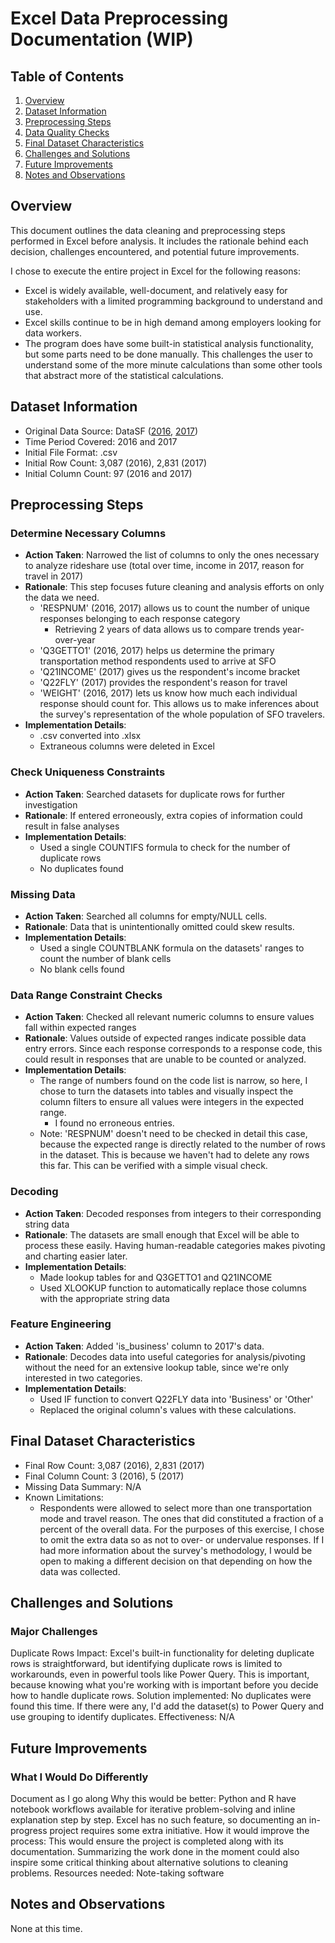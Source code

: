 # Excel Data Preprocessing Documentation (WIP)

## Table of Contents
1. [Overview](#overview)
2. [Dataset Information](#dataset-information)
3. [Preprocessing Steps](#preprocessing-steps)
4. [Data Quality Checks](#data-quality-checks)
5. [Final Dataset Characteristics](#final-dataset-characteristics)
6. [Challenges and Solutions](#challenges-and-solutions)
7. [Future Improvements](#future-improvements)
8. [Notes and Observations](#notes-and-observations)

## Overview

This document outlines the data cleaning and preprocessing steps performed in Excel before analysis. It includes the rationale behind each decision, challenges encountered, and potential future improvements.

I chose to execute the entire project in Excel for the following reasons:
- Excel is widely available, well-document, and relatively easy for stakeholders with a limited programming background to understand and use.
- Excel skills continue to be in high demand among employers looking for data workers.
- The program does have some built-in statistical analysis functionality, but some parts need to be done manually. This challenges the user to understand some of the more minute calculations than some other tools that abstract more of the statistical calculations.

## Dataset Information

- Original Data Source: DataSF ([2016](https://data.sfgov.org/Transportation/2016-SFO-Customer-Survey/t3vr-buhp/about_data), [2017](https://data.sfgov.org/Transportation/2017-SFO-Customer-Survey/nnh5-5rwz/about_data))  
- Time Period Covered: 2016 and 2017  
- Initial File Format: .csv  
- Initial Row Count: 3,087 (2016), 2,831 (2017)  
- Initial Column Count: 97 (2016 and 2017)  

## Preprocessing Steps

### Determine Necessary Columns
- **Action Taken**: Narrowed the list of columns to only the ones necessary to analyze rideshare use (total over time, income in 2017, reason for travel in 2017)
- **Rationale**: This step focuses future cleaning and analysis efforts on only the data we need.
    - 'RESPNUM' (2016, 2017) allows us to count the number of unique responses belonging to each response category
        - Retrieving 2 years of data allows us to compare trends year-over-year
    - 'Q3GETTO1' (2016, 2017) helps us determine the primary transportation method respondents used to arrive at SFO
    - 'Q21INCOME' (2017) gives us the respondent's income bracket
    - 'Q22FLY' (2017) provides the respondent's reason for travel
    - 'WEIGHT' (2016, 2017) lets us know how much each individual response should count for. This allows us to make inferences about the survey's representation of the whole population of SFO travelers.
- **Implementation Details**:
    - .csv converted into .xlsx
    - Extraneous columns were deleted in Excel

### Check Uniqueness Constraints
- **Action Taken**: Searched datasets for duplicate rows for further investigation
- **Rationale**: If entered erroneously, extra copies of information could result in false analyses
- **Implementation Details**:
    - Used a single COUNTIFS formula to check for the number of duplicate rows
    - No duplicates found

### Missing Data
- **Action Taken**: Searched all columns for empty/NULL cells.
- **Rationale**: Data that is unintentionally omitted could skew results.
- **Implementation Details**:
    - Used a single COUNTBLANK formula on the datasets' ranges to count the number of blank cells
    - No blank cells found

### Data Range Constraint Checks
- **Action Taken**: Checked all relevant numeric columns to ensure values fall within expected ranges
- **Rationale**: Values outside of expected ranges indicate possible data entry errors. Since each response corresponds to a response code, this could result in responses that are unable to be counted or analyzed.
- **Implementation Details**:
    - The range of numbers found on the code list is narrow, so here, I chose to turn the datasets into tables and visually inspect the column filters to ensure all values were integers in the expected range.
        - I found no erroneous entries.
    - Note: 'RESPNUM' doesn't need to be checked in detail this case, because the expected range is directly related to the number of rows in the dataset. This is because we haven't had to delete any rows this far. This can be verified with a simple visual check.

### Decoding
- **Action Taken**: Decoded responses from integers to their corresponding string data
- **Rationale**: The datasets are small enough that Excel will be able to process these easily. Having human-readable categories makes pivoting and charting easier later.
- **Implementation Details**:
    - Made lookup tables for and Q3GETTO1 and Q21INCOME
    - Used XLOOKUP function to automatically replace those columns with the appropriate string data

### Feature Engineering
- **Action Taken**: Added 'is_business' column to 2017's data.
- **Rationale**: Decodes data into useful categories for analysis/pivoting without the need for an extensive lookup table, since we're only interested in two categories.
- **Implementation Details**:
    - Used IF function to convert Q22FLY data into 'Business' or 'Other'
    - Replaced the original column's values with these calculations.

## Final Dataset Characteristics

- Final Row Count: 3,087 (2016), 2,831 (2017)
- Final Column Count: 3 (2016), 5 (2017)
- Missing Data Summary: N/A
- Known Limitations:
    - Respondents were allowed to select more than one transportation mode and travel reason. The ones that did constituted a fraction of a percent of the overall data. For the purposes of this exercise, I chose to omit the extra data so as not to over- or undervalue responses. If I had more information about the survey's methodology, I would be open to making a different decision on that depending on how the data was collected.

## Challenges and Solutions

### Major Challenges
Duplicate Rows
Impact: Excel's built-in functionality for deleting duplicate rows is straightforward, but identifying duplicate rows is limited to workarounds, even in powerful tools like Power Query. This is important, because knowing what you're working with is important before you decide how to handle duplicate rows.
Solution implemented: No duplicates were found this time. If there were any, I'd add the dataset(s) to Power Query and use grouping to identify duplicates.
Effectiveness: N/A

## Future Improvements

### What I Would Do Differently
Document as I go along
Why this would be better: Python and R have notebook workflows available for iterative problem-solving and inline explanation step by step. Excel has no such feature, so documenting an in-progress project requires some extra initiative.
How it would improve the process: This would ensure the project is completed along with its documentation. Summarizing the work done in the moment could also inspire some critical thinking about alternative solutions to cleaning problems.
Resources needed: Note-taking software

## Notes and Observations

None at this time.
